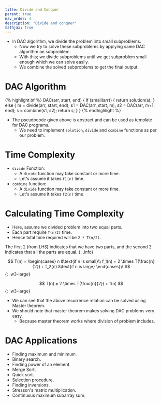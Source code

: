 ```yaml
---
title: Divide and Conquer
parent: true
nav_order: 4
description: "Divide and conquer"
mathjax: true
---
```


- In DAC algorithm, we divide the problem into small subproblems.
    - Now we try to solve these subproblems by applying same DAC algorithm on subproblem.
    - With this; we divide subproblems until we get subproblem small enough which we can solve easily.
    - We combine the solved subproblems to get the final output.

# DAC Algorithm

{% highlight bf %}
DAC(arr, start, end) {
    if (small(arr)) {
        return solution(a);
    } else {
        m = divide(arr, start, end);
        s1 = DAC(arr, start, m);
        s2 = DAC(arr, m+1, end);
        s = combine(s1, s2);
        return s;
    }
}
{% endhighlight %}

- The pseudocode given above is abstract and can be used as template for DAC programs.
    - We need to implement `solution`, `divide` and `combine` functions as per our problem.

# Time Complexity

- `divide` Function:
    - A `divide` function may take constant or more time.
    - Let's assume it takes `f1(n)` time.
- `combine` function:
    - A `divide` function may take constant or more time.
    - Let's assume it takes `f2(n)` time. 

# Calculating Time Complexity

- Here, assume we divided problem into two equal parts.
- Each part require `T(n/2)` time.
- Hence total time required will be `2 * T(n/2)`.

The first 2 (from LHS) indicates that we have two parts, and the second 2 indicates that all the parts are equal.
{: .info}

$$
T(n) = \begin{cases}
   n &\text{if n is small}\\
   f_1(n) + 2 \times T(\frac{n}{2}) + f_2(n) &\text{if n is large}
\end{cases}\\
$$
{: .w3-large}

$$
T(n) = 2 \times T(\frac{n}{2}) + f(n)
$$
{: .w3-large}

- We can see that the above recurrence relation can be solved using Master theorem.
- We should note that master theorem makes solving DAC problems very easy.
    - Because master theorem works where division of problem includes.

# DAC Applications 

- Finding maximum and minimum.
- Binary search.
- Finding power of an element.
- Merge Sort.
- Quick sort.
- Selection procedure.
- Finding inversions.
- Stresson's matric multiplication.
- Continuous maximum subarray sum.